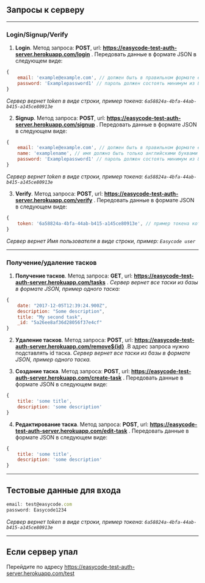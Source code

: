 ## Запросы к серверу

---

### Login/Signup/Verify

1. **Login**. Метод запроса: **POST**, url: **https://easycode-test-auth-server.herokuapp.com/login** . Передовать данные в формате JSON в следующем виде: 
```js
{
    email: 'example@example.com', // должен быть в правильном формате example@example.com
    password: 'Examplepassword1' // пароль должен состоять минимум из 8 символов и должен содержать хотя бы одну Большую букву и хотя бы одну цифру
}
```
*Сервер вернет token в виде строки, пример токена: `6a58824a-4bfa-44ab-b415-a145ce80913e`*

2. **Signup**. Метод запроса: **POST**, url: **https://easycode-test-auth-server.herokuapp.com/signup** . Передовать данные в формате JSON в следующем виде: 
```js
{
    email: 'example@example.com', // должен быть в правильном формате example@example.com
    name: 'examplename', // имя должно быть только английскими буквами от 3 до 16 символов
    password: 'Examplepassword1' // пароль должен состоять минимум из 8 символов и должен содержать хотя бы одну Большую букву и хотя бы одну цифру
}
```
*Сервер вернет token в виде строки, пример токена: `6a58824a-4bfa-44ab-b415-a145ce80913e`*

3. **Verify**. Метод запроса: **POST**, url: **https://easycode-test-auth-server.herokuapp.com/verify** . Передовать данные в формате JSON в следующем виде: 
```js
{
    token: '6a58824a-4bfa-44ab-b415-a145ce80913e', // пример токена который вы должны передать на сервер
}
```
*Сервер вернет Имя пользователя в виде строки, пример: `Easycode user`*

---

### Получение/удаление тасков

1. **Получение тасков**. Метод запроса: **GET**, url: **https://easycode-test-auth-server.herokuapp.com/tasks** .
*Сервер вернет все таски из базы в формате JSON, пример одного таска:*
```js
{
    date: "2017-12-05T12:39:24.900Z",
    description: "Some description",
    title: "My second task",
    _id: "5a26ee8af36d28056f37e4cf"
}
```

2. **Удаление тасков**. Метод запроса: **POST**, url: **https://easycode-test-auth-server.herokuapp.com/remove${id}** .В адрес запроса нужно подставлять id таска. 
*Сервер вернет все таски из базы в формате JSON, пример одного таска.*

3. **Создание таска**. Метод запроса: **POST**, url: **https://easycode-test-auth-server.herokuapp.com/create-task** .
Передовать данные в формате JSON в следующем виде:
```js
{
    title: 'some title',
    description: 'some description'
}
```

4. **Редактирование таска**. Метод запроса: **POST**, url: **https://easycode-test-auth-server.herokuapp.com/edit-task** .
Передовать данные в формате JSON в следующем виде:
```js
{
    title: 'some title',
    description: 'some description'
}
```

---

## Тестовые данные для входа
```js
email: test@easycode.com
password: Easycode1234

```
*Сервер вернет token в виде строки, пример токена: `6a58824a-4bfa-44ab-b415-a145ce80913e`*

---

## Если сервер упал
Перейдите по адресу https://easycode-test-auth-server.herokuapp.com/test